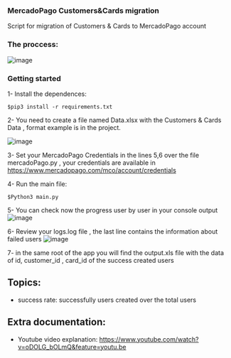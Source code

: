 ### MercadoPago Customers&Cards migration
Script for migration of Customers &amp; Cards to MercadoPago account

### The proccess:
![image](https://user-images.githubusercontent.com/25534296/79349647-148f1080-7efc-11ea-9eb7-b38cdf920edb.png)

### Getting started
1- Install the dependences: 
```
$pip3 install -r requirements.txt
```

2- You need to create a file named Data.xlsx with the Customers & Cards Data , format example is in the project.

![image](https://user-images.githubusercontent.com/25534296/79349811-4ef8ad80-7efc-11ea-8ea7-f2c29ffb4e3e.png)

3- Set your MercadoPago Credentials in the lines 5,6 over the file mercadoPago.py , your credentials are available in https://www.mercadopago.com/mco/account/credentials

4- Run the main file: 
```
$Python3 main.py
```
5- You can check now the progress user by user in your console output
![image](https://user-images.githubusercontent.com/25534296/79350275-d8a87b00-7efc-11ea-9f21-1679f857aff2.png)

6- Review your logs.log file , the last line contains the information about failed users
![image](https://user-images.githubusercontent.com/25534296/79350176-bb73ac80-7efc-11ea-8d10-d54aa73382cd.png)

7- in the same root of the app you will find the output.xls file with the data of id, customer_id , card_id of the success created users


## Topics:

- success rate: successfully users created over the total users

## Extra documentation:

- Youtube video explanation: https://www.youtube.com/watch?v=oDOLG_bOLmQ&feature=youtu.be
